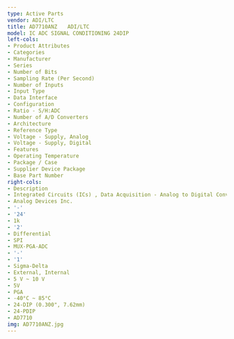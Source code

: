 ```yaml
---
type: Active Parts
vendor: ADI/LTC
title: AD7710ANZ　　ADI/LTC
model: IC ADC SIGNAL CONDITIONING 24DIP
left-cols:
- Product Attributes
- Categories
- Manufacturer
- Series
- Number of Bits
- Sampling Rate (Per Second)
- Number of Inputs
- Input Type
- Data Interface
- Configuration
- Ratio - S/H:ADC
- Number of A/D Converters
- Architecture
- Reference Type
- Voltage - Supply, Analog
- Voltage - Supply, Digital
- Features
- Operating Temperature
- Package / Case
- Supplier Device Package
- Base Part Number
right-cols:
- Description
- Integrated Circuits (ICs) , Data Acquisition - Analog to Digital Converters (ADC)
- Analog Devices Inc.
- '-'
- '24'
- 1k
- '2'
- Differential
- SPI
- MUX-PGA-ADC
- '-'
- '1'
- Sigma-Delta
- External, Internal
- 5 V ~ 10 V
- 5V
- PGA
- -40°C ~ 85°C
- 24-DIP (0.300", 7.62mm)
- 24-PDIP
- AD7710
img: AD7710ANZ.jpg
---
```


